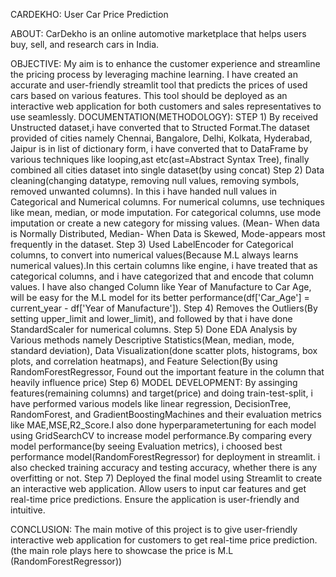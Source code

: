CARDEKHO: User Car Price Prediction

ABOUT: CarDekho is an online automotive marketplace that helps users buy, sell, and research cars in India.

OBJECTIVE: My aim is to enhance the customer experience and streamline the pricing process by leveraging machine learning. I have created an accurate and user-friendly streamlit tool that predicts the prices of used cars based on various features. This tool should be deployed as an interactive web application for both customers and sales representatives to use seamlessly.
DOCUMENTATION(METHODOLOGY):
                        STEP 1) By received Unstructed dataset,i have converted that to Structed Format.The dataset provided of cities namely Chennai, Bangalore, Delhi, Kolkata, Hyderabad, Jaipur is in list of dictionary form, i have converted that to DataFrame by various techniques like looping,ast etc(ast=Abstract Syntax Tree), finally combined all cities dataset into single dataset(by using concat)
                        Step 2) Data cleaning(changing datatype, removing null values, removing symbols, removed unwanted columns). In this i have handed null values in Categorical and Numerical columns. For numerical columns, use techniques like mean, median, or mode imputation. For categorical columns, use mode imputation or create a new category for missing values. (Mean- When data is Normally Distributed, Median- When Data is Skewed, Mode-appears most frequently in the dataset.
                        Step 3) Used LabelEncoder for Categorical columns, to convert into numerical values(Because M.L always learns numerical values).In this certain columns like engine, i have treated that as categorical columns, and i have categorized that and encode that column values. I have also changed Column like Year of Manufacture to Car Age, will be easy for the M.L model for its better performance(df['Car_Age'] = current_year - df['Year of Manufacture']).
                        Step 4) Removes the Outliers(By setting upper_limit and lower_limit), and followed by that i have done StandardScaler for numerical columns.
                        Step 5) Done EDA Analysis by Various methods namely Descriptive Statistics(Mean, median, mode, standard deviation), Data Visualization(done scatter plots, histograms, box plots, and correlation heatmaps), and Feature Selection(By using RandomForestRegressor, Found out the important feature in the column that heavily influence price)
                        Step 6) MODEL DEVELOPMENT: By assinging features(remaining columns) and target(price) and doing train-test-split, i have performed various models like linear regression, DecisionTree, RandomForest, and GradientBoostingMachines and their evaluation metrics like MAE,MSE,R2_Score.I also done hyperparametertuning for each model using GridSearchCV to increase model performance.By comparing every model performance(by seeing Evaluation metrics), i choosed best performance model(RandomForestRegressor) for deployment in streamlit. i also checked training accuracy and testing accuracy, whether there is any overfitting or not.
                        Step 7) Deployed the final model using Streamlit to create an interactive web application. Allow users to input car features and get real-time price predictions. Ensure the application is user-friendly and intuitive.

CONCLUSION: The main motive of this project is to give user-friendly interactive web application for customers to get real-time price prediction.(the main role plays here to showcase the price is M.L (RandomForestRegressor))



      
